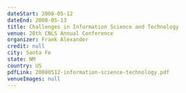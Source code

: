 ```yaml
---
dateStart: 2008-05-12
dateEnd: 2008-05-13
title: Challenges in Information Science and Technology
venue: 28th CNLS Annual Conference
organizer: Frank Alexander
credit: null
city: Santa Fe
state: NM
country: US
pdfLink: 20080512-information-science-technology.pdf
venueImages: null
---
```

